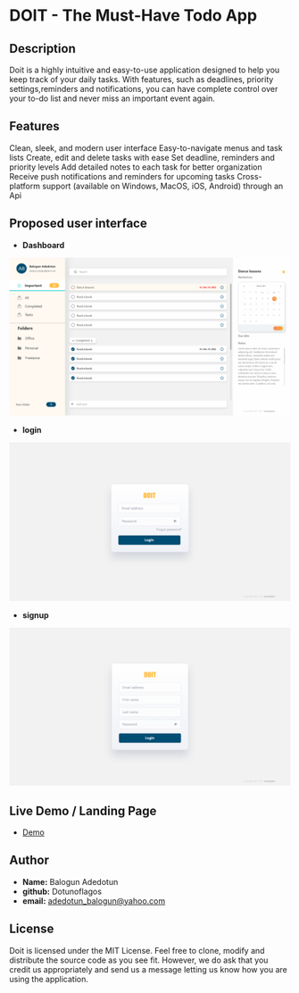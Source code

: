 # DOIT - The Must-Have Todo App

## Description
Doit is a highly intuitive and easy-to-use application designed to help you keep track of your daily tasks. With features, such as deadlines, priority settings,reminders and notifications, you can have complete control over your to-do list and never miss an important event again.

## Features
Clean, sleek, and modern user interface
Easy-to-navigate menus and task lists
Create, edit and delete tasks with ease
Set deadline, reminders and priority levels
Add detailed notes to each task for better organization
Receive push notifications and reminders for upcoming tasks
Cross-platform support (available on Windows, MacOS, iOS, Android) through an Api

## Proposed user interface
* **Dashboard**

![Dashboard](./doitapp_ui/Doit%20App%20Dasboard.png)

* **login**

![Login](./doitapp_ui/Doit%20App%20Login.png)

* **signup**

![Dashboard](./doitapp_ui/Doit%20App%20Signup.png)

## Live Demo / Landing Page
* [Demo](https://dotunoflagos.pythonanywhere.com/)
## Author
* **Name:** Balogun Adedotun
* **github:** Dotunoflagos
* **email:** adedotun_balogun@yahoo.com

## License
Doit is licensed under the MIT License. Feel free to clone, modify and distribute the source code as you see fit. However, we do ask that you credit us appropriately and send us a message letting us know how you are using the application.